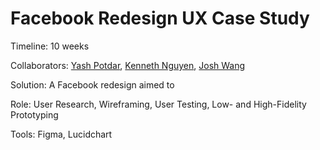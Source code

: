 # Facebook Redesign UX Case Study

Timeline: 10 weeks

Collaborators: [Yash Potdar](https://www.linkedin.com/in/yashmpotdar/), [Kenneth Nguyen](https://www.linkedin.com/in/kenneth-nguyen-81520/), [Josh Wang](https://www.linkedin.com/in/qiaoxuan-wang/)

Solution: A Facebook redesign aimed to 

Role: User Research, Wireframing, User Testing, Low- and High-Fidelity Prototyping

Tools: Figma, Lucidchart